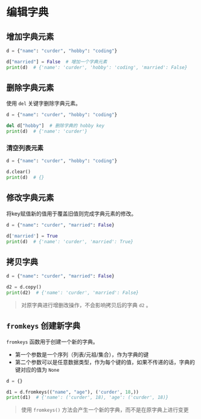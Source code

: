 # 编辑字典

## 增加字典元素

```python {3}
d = {"name": "curder", "hobby": "coding"}

d["married"] = False  # 增加一个字典元素
print(d)  # {'name': 'curder', 'hobby': 'coding', 'married': False}
```

## 删除字典元素

使用 `del` 关键字删除字典元素。

```python {3}
d = {"name": "curder", "hobby": "coding"}

del d["hobby"]  # 删除字典的 hobby key
print(d)  # {'name': 'curder'}
```

### 清空列表元素

```python
d = {"name": "curder", "hobby": "coding"}

d.clear()
print(d)  # {}
```

## 修改字典元素

将key赋值新的值用于覆盖旧值则完成字典元素的修改。

```python
d = {"name": "curder", "married": False}

d['married'] = True
print(d)  # {'name': 'curder', 'married': True}
```

## 拷贝字典

```python
d = {"name": "curder", "married": False}

d2 = d.copy()
print(d2)  # {'name': 'curder', 'married': False}
```

> 对原字典进行增删改操作，不会影响拷贝后的字典 `d2` 。

##  `fromkeys` 创建新字典

`fromkeys` 函数用于创建一个新的字典。
- 第一个参数是一个序列（列表/元祖/集合），作为字典的键
- 第二个参数可以是任意数据类型，作为每个键的值，如果不传递的话，字典的键对应的值为 `None`

```python
d = {}

d1 = d.fromkeys(("name", "age"), ('curder', 18,))
print(d1)  # {'name': ('curder', 18), 'age': ('curder', 18)}
```
> 使用 `fromkeys()` 方法会产生一个新的字典，而不是在原字典上进行变更